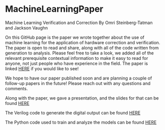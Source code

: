 # MachineLearningPaper
Machine Learning Verification and Correction
By Omri Steinberg-Tatman and Jackson Vaughn

On this GitHub page is the paper we wrote together about the use of machine learning for the application of hardware correction and verification.
The paper is open to read and share, along with all of the code written from generation to analysis. Please feel free to take a look, we added all of the relevant prerequisite contextual information to make it easy to read for anyone, not just people who have experience in the field. The paper is linked [HERE](https://github.com/wzardomri/MachineLearningPaper/blob/main/FinalPaper.pdf) if you would like to see!

We hope to have our paper published soon and are planning a couple of follow-up papers in the future! 
Please reach out with any questions and comments.

Along with the paper, we gave a presentation, and the slides for that can be found [HERE](https://github.com/wzardomri/MachineLearningPaper/blob/main/ProjectPresentation.pdf)

The Verilog code to generate the digital output can be found [HERE](https://github.com/wzardomri/MachineLearningPaper/tree/main/Verilog_code)

The Python code used to train and analyze the models can be found [HERE](https://github.com/wzardomri/MachineLearningPaper/tree/main/Python_code)
